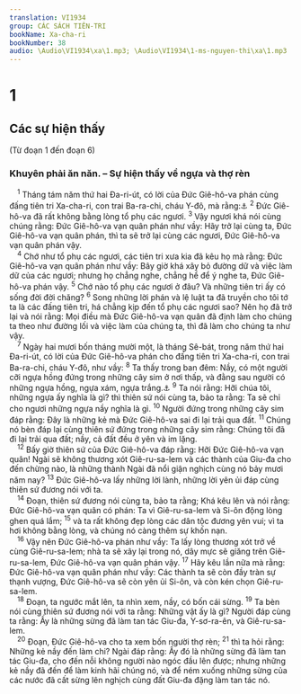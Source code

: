 ```yaml
---
translation: VI1934
group: CÁC SÁCH TIÊN-TRI
bookName: Xa-cha-ri 
bookNumber: 38
audio: \Audio\VI1934\xa\1.mp3; \Audio\VI1934\1-ms-nguyen-thi\xa\1.mp3
---
```


<div class="title"><h1>1</h1><h2>Các sự hiện thấy</h2><p>(Từ đoạn 1 đến đoạn 6)</p><h3>Khuyên phải ăn năn. – Sự hiện thấy về ngựa và thợ rèn</h3></div>
<span class="verse xa_1_1"> <sup>1</sup> Tháng tám năm thứ hai Đa-ri-út, có lời của Đức Giê-hô-va phán cùng đấng tiên tri Xa-cha-ri, con trai Ba-ra-chi, cháu Y-đô, mà rằng:<a data-toggle="tooltip" data-placement="bottom" title="Exo 4:24-5:1; 6:14">⚓</a></span>
<span class="verse xa_1_2"><sup>2</sup> Đức Giê-hô-va đã rất không bằng lòng tổ phụ các ngươi. </span>
<span class="verse xa_1_3"><sup>3</sup> Vậy ngươi khá nói cùng chúng rằng: Đức Giê-hô-va vạn quân phán như vầy: Hãy trở lại cùng ta, Đức Giê-hô-va vạn quân phán, thì ta sẽ trở lại cùng các ngươi, Đức Giê-hô-va vạn quân phán vậy. <br/></span>
<span class="verse xa_1_4"> <sup>4</sup> Chớ như tổ phụ các ngươi, các tiên tri xưa kia đã kêu họ mà rằng: Đức Giê-hô-va vạn quân phán như vầy: Bây giờ khá xây bỏ đường dữ và việc làm dữ của các ngươi; nhưng họ chẳng nghe, chẳng hề để ý nghe ta, Đức Giê-hô-va phán vậy. </span>
<span class="verse xa_1_5"><sup>5</sup> Chớ nào tổ phụ các ngươi ở đâu? Và những tiên tri ấy có sống đời đời chăng? </span>
<span class="verse xa_1_6"><sup>6</sup> Song những lời phán và lệ luật ta đã truyền cho tôi tớ ta là các đấng tiên tri, há chẳng kịp đến tổ phụ các ngươi sao? Nên họ đã trở lại và nói rằng: Mọi điều mà Đức Giê-hô-va vạn quân đã định làm cho chúng ta theo như đường lối và việc làm của chúng ta, thì đã làm cho chúng ta như vậy. <br/></span>
<span class="verse xa_1_7"> <sup>7</sup> Ngày hai mươi bốn tháng mười một, là tháng Sê-bát, trong năm thứ hai Đa-ri-út, có lời của Đức Giê-hô-va phán cho đấng tiên tri Xa-cha-ri, con trai Ba-ra-chi, cháu Y-đô, như vầy: </span>
<span class="verse xa_1_8"><sup>8</sup> Ta thấy trong ban đêm: Nầy, có một người cỡi ngựa hồng đứng trong những cây sim ở nơi thấp, và đằng sau người có những ngựa hồng, ngựa xám, ngựa trắng.<a data-toggle="tooltip" data-placement="bottom" title="Kh 6:2-8">⚓</a></span>
<span class="verse xa_1_9"><sup>9</sup> Ta nói rằng: Hỡi chúa tôi, những ngựa ấy nghĩa là gì? thì thiên sứ nói cùng ta, bảo ta rằng: Ta sẽ chỉ cho ngươi những ngựa nầy nghĩa là gì. </span>
<span class="verse xa_1_10"><sup>10</sup> Người đứng trong những cây sim đáp rằng: Đây là những kẻ mà Đức Giê-hô-va sai đi lại trải qua đất. </span>
<span class="verse xa_1_11"><sup>11</sup> Chúng nó bèn đáp lại cùng thiên sứ đứng trong những cây sim rằng: Chúng tôi đã đi lại trải qua đất; nầy, cả đất đều ở yên và im lặng. <br/></span>
<span class="verse xa_1_12"> <sup>12</sup> Bấy giờ thiên sứ của Đức Giê-hô-va đáp rằng: Hỡi Đức Giê-hô-va vạn quân! Ngài sẽ không thương xót Giê-ru-sa-lem và các thành của Giu-đa cho đến chừng nào, là những thành Ngài đã nổi giận nghịch cùng nó bảy mươi năm nay? </span>
<span class="verse xa_1_13"><sup>13</sup> Đức Giê-hô-va lấy những lời lành, những lời yên ủi đáp cùng thiên sứ đương nói với ta. <br/></span>
<span class="verse xa_1_14"> <sup>14</sup> Đoạn, thiên sứ đương nói cùng ta, bảo ta rằng; Khá kêu lên và nói rằng: Đức Giê-hô-va vạn quân có phán: Ta vì Giê-ru-sa-lem và Si-ôn động lòng ghen quá lắm; </span>
<span class="verse xa_1_15"><sup>15</sup> và ta rất không đẹp lòng các dân tộc đương yên vui; vì ta hơi không bằng lòng, và chúng nó càng thêm sự khốn nạn. <br/></span>
<span class="verse xa_1_16"> <sup>16</sup> Vậy nên Đức Giê-hô-va phán như vầy: Ta lấy lòng thương xót trở về cùng Giê-ru-sa-lem; nhà ta sẽ xây lại trong nó, dây mực sẽ giăng trên Giê-ru-sa-lem, Đức Giê-hô-va vạn quân phán vậy. </span>
<span class="verse xa_1_17"><sup>17</sup> Hãy kêu lần nữa mà rằng: Đức Giê-hô-va vạn quân phán như vầy: Các thành ta sẽ còn đầy tràn sự thạnh vượng, Đức Giê-hô-va sẽ còn yên ủi Si-ôn, và còn kén chọn Giê-ru-sa-lem. <br/></span>
<span class="verse xa_1_18"> <sup>18</sup> Đoạn, ta ngước mắt lên, ta nhìn xem, nầy, có bốn cái sừng. </span>
<span class="verse xa_1_19"><sup>19</sup> Ta bèn nói cùng thiên sứ đương nói với ta rằng: Những vật ấy là gì? Người đáp cùng ta rằng: Ấy là những sừng đã làm tan tác Giu-đa, Y-sơ-ra-ên, và Giê-ru-sa-lem. <br/></span>
<span class="verse xa_1_20"> <sup>20</sup> Đoạn, Đức Giê-hô-va cho ta xem bốn người thợ rèn; </span>
<span class="verse xa_1_21"><sup>21</sup> thì ta hỏi rằng: Những kẻ nầy đến làm chi? Ngài đáp rằng: Ấy đó là những sừng đã làm tan tác Giu-đa, cho đến nỗi không người nào ngóc đầu lên được; nhưng những kẻ nầy đã đến để làm kinh hãi chúng nó, và để ném xuống những sừng của các nước đã cất sừng lên nghịch cùng đất Giu-đa đặng làm tan tác nó. <br/></span>
